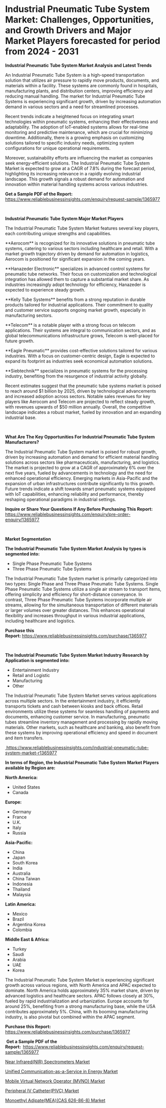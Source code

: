 <p><h1>Industrial Pneumatic Tube System Market: Challenges, Opportunities, and Growth Drivers and Major Market Players forecasted for period from 2024 - 2031</h1></p><p><strong>Industrial Pneumatic Tube System Market Analysis and Latest Trends</strong></p>
<p><p>An Industrial Pneumatic Tube System is a high-speed transportation solution that utilizes air pressure to rapidly move products, documents, and materials within a facility. These systems are commonly found in hospitals, manufacturing plants, and distribution centers, improving efficiency and reducing manual handling. The market for Industrial Pneumatic Tube Systems is experiencing significant growth, driven by increasing automation demand in various sectors and a need for streamlined processes.</p><p>Recent trends indicate a heightened focus on integrating smart technologies within pneumatic systems, enhancing their effectiveness and adaptability. The adoption of IoT-enabled systems allows for real-time monitoring and predictive maintenance, which are crucial for minimizing downtime. Additionally, there is a growing emphasis on customizing solutions tailored to specific industry needs, optimizing system configurations for unique operational requirements.</p><p>Moreover, sustainability efforts are influencing the market as companies seek energy-efficient solutions. The Industrial Pneumatic Tube System Market is expected to grow at a CAGR of 7.8% during the forecast period, highlighting its increasing relevance in a rapidly evolving industrial landscape. This growth signals a robust demand for automation and innovation within material handling systems across various industries.</p></p>
<p><strong>Get a Sample PDF of the Report:&nbsp;</strong> <a href="https://www.reliablebusinessinsights.com/enquiry/request-sample/1365977?utm_campaign=62&utm_medium=2&utm_source=Github&utm_content=ia&utm_term=11102024&utm_id=industrial-pneumatic-tube-system">https://www.reliablebusinessinsights.com/enquiry/request-sample/1365977</a></p>
<p>&nbsp;</p>
<p><strong>Industrial Pneumatic Tube System Major Market Players</strong></p>
<p><p>The Industrial Pneumatic Tube System Market features several key players, each contributing unique strengths and capabilities. </p><p>**Aerocom** is recognized for its innovative solutions in pneumatic tube systems, catering to various sectors including healthcare and retail. With a market growth trajectory driven by demand for automation in logistics, Aerocom is positioned for significant expansion in the coming years.</p><p>**Hanazeder Electronic** specializes in advanced control systems for pneumatic tube networks. Their focus on customization and technological integration has allowed them to capture a substantial market share. As industries increasingly adopt technology for efficiency, Hanazeder is expected to experience steady growth.</p><p>**Kelly Tube Systems** benefits from a strong reputation in durable products tailored for industrial applications. Their commitment to quality and customer service supports ongoing market growth, especially in manufacturing sectors.</p><p>**Telecom** is a notable player with a strong focus on telecom applications. Their systems are integral to communication sectors, and as global telecommunications infrastructure grows, Telecom is well-placed for future growth.</p><p>**Eagle Pneumatic** provides cost-effective solutions tailored for various industries. With a focus on customer-centric design, Eagle is expected to expand its footprint as industries seek economical automation solutions.</p><p>**Siebtechnik** specializes in pneumatic systems for the processing industry, benefiting from the resurgence of industrial activity globally. </p><p>Recent estimates suggest that the pneumatic tube systems market is poised to reach around $1 billion by 2025, driven by technological advancements and increased adoption across sectors. Notable sales revenues for key players like Aerocom and Telecom are projected to reflect steady growth, with revenues upwards of $50 million annually. Overall, the competitive landscape indicates a robust market, fueled by innovation and an expanding industrial base.</p></p>
<p>&nbsp;</p>
<p><strong>What Are The Key Opportunities For Industrial Pneumatic Tube System Manufacturers?</strong></p>
<p><p>The Industrial Pneumatic Tube System market is poised for robust growth, driven by increasing automation and demand for efficient material handling solutions across sectors like pharmaceuticals, manufacturing, and logistics. The market is projected to grow at a CAGR of approximately 6% over the next five years, fueled by advancements in technology and the need for enhanced operational efficiency. Emerging markets in Asia-Pacific and the expansion of urban infrastructures contribute significantly to this growth. Future trends indicate a shift towards smart pneumatic systems equipped with IoT capabilities, enhancing reliability and performance, thereby reshaping operational paradigms in industrial settings.</p></p>
<p><strong>Inquire or Share Your Questions If Any Before Purchasing This Report:</strong> <a href="https://www.reliablebusinessinsights.com/enquiry/pre-order-enquiry/1365977?utm_campaign=62&utm_medium=2&utm_source=Github&utm_content=ia&utm_term=11102024&utm_id=industrial-pneumatic-tube-system">https://www.reliablebusinessinsights.com/enquiry/pre-order-enquiry/1365977</a></p>
<p>&nbsp;</p>
<p><strong>Market Segmentation</strong></p>
<p><strong>The Industrial Pneumatic Tube System Market Analysis by types is segmented into:</strong></p>
<p><ul><li>Single Phase Pneumatic Tube Systems</li><li>Three Phase Pneumatic Tube Systems</li></ul></p>
<p><p>The Industrial Pneumatic Tube System market is primarily categorized into two types: Single Phase and Three Phase Pneumatic Tube Systems. Single Phase Pneumatic Tube Systems utilize a single air stream to transport items, offering simplicity and efficiency for short-distance conveyance. In contrast, Three Phase Pneumatic Tube Systems incorporate multiple air streams, allowing for the simultaneous transportation of different materials or larger volumes over greater distances. This enhances operational flexibility and increases throughput in various industrial applications, including healthcare and logistics.</p></p>
<p><strong>Purchase this Report:&nbsp;</strong><a href="https://www.reliablebusinessinsights.com/purchase/1365977?utm_campaign=62&utm_medium=2&utm_source=Github&utm_content=ia&utm_term=11102024&utm_id=industrial-pneumatic-tube-system">https://www.reliablebusinessinsights.com/purchase/1365977</a></p>
<p>&nbsp;</p>
<p><strong>The Industrial Pneumatic Tube System Market Industry Research by Application is segmented into:</strong></p>
<p><ul><li>Entertainment Industry</li><li>Retail and Logistic</li><li>Manufacturing</li><li>Other</li></ul></p>
<p><p>The Industrial Pneumatic Tube System Market serves various applications across multiple sectors. In the entertainment industry, it efficiently transports tickets and cash between kiosks and back offices. Retail environments utilize these systems for seamless handling of payments and documents, enhancing customer service. In manufacturing, pneumatic tubes streamline inventory management and processing by rapidly moving materials. Other markets, such as healthcare and banking, also benefit from these systems by improving operational efficiency and speed in document and item transfers.</p></p>
<p><a href="https://www.reliablebusinessinsights.com/industrial-pneumatic-tube-system-market-r1365977?utm_campaign=62&utm_medium=2&utm_source=Github&utm_content=ia&utm_term=11102024&utm_id=industrial-pneumatic-tube-system">&nbsp;https://www.reliablebusinessinsights.com/industrial-pneumatic-tube-system-market-r1365977</a></p>
<p><strong>In terms of Region, the Industrial Pneumatic Tube System Market Players available by Region are:</strong></p>
<p>
    <p> <strong> North America: </strong>
        <ul>
            <li>United States</li>
            <li>Canada</li>
        </ul>
        </p> 
    <p> <strong> Europe: </strong>
        <ul>
            <li>Germany</li>
            <li>France</li>
            <li>U.K.</li>
            <li>Italy</li>
            <li>Russia</li>
        </ul>
        </p> 
    <p> <strong> Asia-Pacific: </strong>
        <ul>
            <li>China</li>
            <li>Japan</li>
            <li>South Korea</li>
            <li>India</li>
            <li>Australia</li>
            <li>China Taiwan</li>
            <li>Indonesia</li>
            <li>Thailand</li>
            <li>Malaysia</li>
        </ul>
        </p> 
    <p> <strong> Latin America: </strong>
        <ul>
            <li>Mexico</li>
            <li>Brazil</li>
            <li>Argentina Korea</li>
            <li>Colombia</li>
        </ul>
        </p> 
    <p> <strong> Middle East & Africa: </strong>
        <ul>
            <li>Turkey</li>
            <li>Saudi</li>
            <li>Arabia</li>
            <li>UAE</li>
            <li>Korea</li>
        </ul>
    </p>
    </p>
<p><p>The Industrial Pneumatic Tube System Market is experiencing significant growth across various regions, with North America and APAC expected to dominate. North America holds approximately 35% market share, driven by advanced logistics and healthcare sectors. APAC follows closely at 30%, fueled by rapid industrialization and urbanization. Europe accounts for around 25%, benefiting from a strong manufacturing base, while the USA contributes approximately 5%. China, with its booming manufacturing industry, is also pivotal but combined within the APAC segment.</p></p>
<p><strong>Purchase this Report: </strong><a href="https://www.reliablebusinessinsights.com/purchase/1365977?utm_campaign=62&utm_medium=2&utm_source=Github&utm_content=ia&utm_term=11102024&utm_id=industrial-pneumatic-tube-system">https://www.reliablebusinessinsights.com/purchase/1365977</a></p>
<p>&nbsp;<strong>Get a Sample PDF of the Report:&nbsp;&nbsp;</strong><a href="https://www.reliablebusinessinsights.com/enquiry/request-sample/1365977?utm_campaign=62&utm_medium=2&utm_source=Github&utm_content=ia&utm_term=11102024&utm_id=industrial-pneumatic-tube-system">https://www.reliablebusinessinsights.com/enquiry/request-sample/1365977</a></p>
<p><strong></strong></p>
<p><p><a href="https://www.linkedin.com/pulse/global-near-infrarednir-spectrometers-industry-research-6stke?utm_campaign=62&utm_medium=2&utm_source=Github&utm_content=ia&utm_term=11102024&utm_id=industrial-pneumatic-tube-system">Near Infrared(NIR) Spectrometers Market</a></p><p><a href="https://issuu.com/reportprime-2/docs/unified-communication-as-a-service-_1e341240bb71e8?utm_campaign=62&utm_medium=2&utm_source=Github&utm_content=ia&utm_term=11102024&utm_id=industrial-pneumatic-tube-system">Unified Communication-as-a-Service in Energy Market</a></p><p><a href="https://issuu.com/reportprime-2/docs/mobile-virtual-network-operator-mvn_6661489a3eb33a?utm_campaign=62&utm_medium=2&utm_source=Github&utm_content=ia&utm_term=11102024&utm_id=industrial-pneumatic-tube-system">Mobile Virtual Network Operator (MVNO) Market</a></p><p><a href="https://www.linkedin.com/pulse/peripheral-iv-catheterpivc-market-global-regional-analysis-wm4ac?utm_campaign=62&utm_medium=2&utm_source=Github&utm_content=ia&utm_term=11102024&utm_id=industrial-pneumatic-tube-system">Peripheral IV Catheter(PIVC) Market</a></p><p><a href="https://www.linkedin.com/pulse/monoethyl-adipatemeacas-626-86-8-market-revolution-cuaic?utm_campaign=62&utm_medium=2&utm_source=Github&utm_content=ia&utm_term=11102024&utm_id=industrial-pneumatic-tube-system">Monoethyl Adipate(MEA)(CAS 626-86-8) Market</a></p></p>